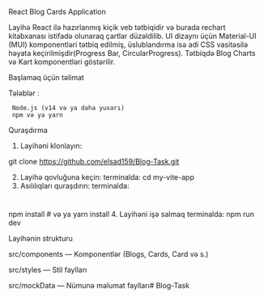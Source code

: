 React Blog Cards Application

Layihə React ilə hazırlanmış kiçik veb tətbiqidir və burada rechart kitabxanası istifadə olunaraq çartlar düzəldilib. UI dizaynı üçün Material-UI (MUI) komponentləri tətbiq edilmiş, üslublandırma isə adi CSS vasitəsilə həyata keçirilmişdir(Progress Bar, CircularProgress). Tətbiqdə Blog Charts və Kart komponentləri göstərilir.

Başlamaq üçün təlimat

Tələblər : 

     Node.js (v14 və ya daha yuxarı)
     npm və ya yarn


Quraşdırma

1. Layihəni klonlayın:

git clone https://github.com/elsad159/Blog-Task.git

2. Layihə qovluğuna keçin:
    terminalda: 
      cd my-vite-app
3. Asılılıqları quraşdırın:
    terminalda: 
 #        
npm install
    # və ya
yarn install
4. Layihəni işə salmaq
    terminalda: 
        npm run dev


Layihənin strukturu

src/components — Komponentlər (Blogs, Cards, Card və s.)

src/styles — Stil faylları

src/mockData — Nümunə məlumat faylları# Blog-Task
